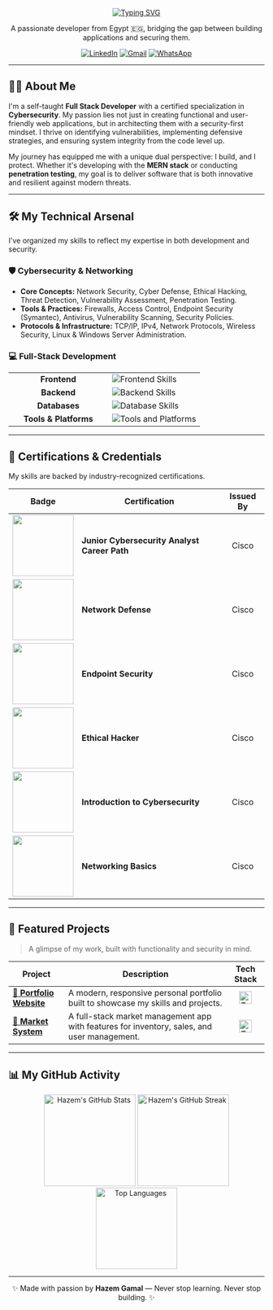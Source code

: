 <div align="center">

<a href="https://git.io/typing-svg"><img src="https://readme-typing-svg.vercel.app/api?font=Fira+Code&weight=700&size=38&pause=1000&color=00D1B2&background=FFFFFF&center=true&vCenter=true&width=1000&lines=Hi+there%2C+I'm+Hazem+Gamal+👋;Full-Stack+Developer+%7C+Cybersecurity+Analyst" alt="Typing SVG" /></a>
<p align="center">
  A passionate developer from Egypt 🇪🇬, bridging the gap between building applications and securing them.
</p>

</div>

<p align="center">
  <a href="https://www.linkedin.com/in/hazem-gmall-2537b4371/" target="_blank"><img src="https://img.shields.io/badge/LinkedIn-0077B5?style=for-the-badge&logo=linkedin&logoColor=white" alt="LinkedIn"/></a>
  <a href="mailto:hazemgmall45@gmail.com"><img src="https://img.shields.io/badge/Gmail-EA4335?style=for-the-badge&logo=gmail&logoColor=white" alt="Gmail"/></a>
  <a href="https://wa.me/201025547663" target="_blank"><img src="https://img.shields.io/badge/WhatsApp-25D366?style=for-the-badge&logo=whatsapp&logoColor=white" alt="WhatsApp"/></a>
</p>

---

## 👨‍💻 About Me

I'm a self-taught **Full Stack Developer** with a certified specialization in **Cybersecurity**. My passion lies not just in creating functional and user-friendly web applications, but in architecting them with a security-first mindset. I thrive on identifying vulnerabilities, implementing defensive strategies, and ensuring system integrity from the code level up. 

My journey has equipped me with a unique dual perspective: I build, and I protect. Whether it's developing with the **MERN stack** or conducting **penetration testing**, my goal is to deliver software that is both innovative and resilient against modern threats.

---

## 🛠️ My Technical Arsenal

I've organized my skills to reflect my expertise in both development and security.

### 🛡️ Cybersecurity & Networking
- **Core Concepts:** Network Security, Cyber Defense, Ethical Hacking, Threat Detection, Vulnerability Assessment, Penetration Testing.
- **Tools & Practices:** Firewalls, Access Control, Endpoint Security (Symantec), Antivirus, Vulnerability Scanning, Security Policies.
- **Protocols & Infrastructure:** TCP/IP, IPv4, Network Protocols, Wireless Security, Linux & Windows Server Administration.

### 💻 Full-Stack Development
<table>
  <tr>
    <td align="center" width="180"><b>Frontend</b></td>
    <td><img src="https://skillicons.dev/icons?i=react,nextjs,js,ts,html,css,tailwind,bootstrap,materialui" alt="Frontend Skills" /></td>
  </tr>
  <tr>
    <td align="center"><b>Backend</b></td>
    <td><img src="https://skillicons.dev/icons?i=nodejs,express,php,laravel" alt="Backend Skills" /></td>
  </tr>
  <tr>
    <td align="center"><b>Databases</b></td>
    <td><img src="https://skillicons.dev/icons?i=mongodb,mysql,firebase" alt="Database Skills" /></td>
  </tr>
  <tr>
    <td align="center"><b>Tools & Platforms</b></td>
    <td><img src="https://skillicons.dev/icons?i=git,github,vscode,linux,bash,postman,vercel,figma" alt="Tools and Platforms" /></td>
  </tr>
</table>

---

## 📜 Certifications & Credentials

My skills are backed by industry-recognized certifications.

| Badge | Certification | Issued By |
|:---:|---|:---:|
| <a href="#"><img src="https://images.credly.com/images/441578ec-c0f3-46cc-95fc-86b27e90cf4f/image.png" width="120"></a> | **Junior Cybersecurity Analyst Career Path** | Cisco |
| <a href="#"><img src="https://images.credly.com/images/51526f76-711b-4caf-b04d-27f89512b112/NetworkDefense_v1_091721.png" width="120"></a> | **Network Defense** | Cisco |
| <a href="#"><img src="https://images.credly.com/images/0ca5f542-fb5e-4a22-9b7a-c1a1ce4c3db7/EndpointSecurity.png" width="120"></a> | **Endpoint Security** | Cisco |
| <a href="#"><img src="https://images.credly.com/images/242902b5-f527-42ad-865e-977c9e1b5b58/image.png" width="120"></a> | **Ethical Hacker** | Cisco |
| <a href="#"><img src="http://images.credly.com/size/64x64/images/af8c6b4e-fc31-47c4-8dcb-eb7a2065dc5b/I2CS__1_.png" width="120"></a> | **Introduction to Cybersecurity** | Cisco |
| <a href="#"><img src="https://images.credly.com/images/5bdd6a39-3e03-4444-9510-ecff80c9ce79/image.png" width="120"></a> | **Networking Basics** | Cisco |

---

## 🚀 Featured Projects

> A glimpse of my work, built with functionality and security in mind.

<table>
  <thead>
    <tr>
      <th>Project</th>
      <th>Description</th>
      <th>Tech Stack</th>
    </tr>
  </thead>
  <tbody>
    <tr>
      <td><a href="https://hazemgamal-sable.vercel.app/"><b>🎨 Portfolio Website</b></a></td>
      <td>A modern, responsive personal portfolio built to showcase my skills and projects.</td>
      <td align="center"><img src="https://skillicons.dev/icons?i=react,ts,tailwind,vercel" height="25" alt="Tech Stack"/></td>
    </tr>
    <tr>
      <td><a href="https://final2-ten.vercel.app/"><b>🛒 Market System</b></a></td>
      <td>A full-stack market management app with features for inventory, sales, and user management.</td>
      <td align="center"><img src="https://skillicons.dev/icons?i=react,nodejs,mongodb,express" height="25" alt="Tech Stack"/></td>
    </tr>
  </tbody>
</table>

---

## 📊 My GitHub Activity

<p align="center">
  <img src="https://github-readme-stats.vercel.app/api?username=hazem257&show_icons=true&theme=tokyonight&count_private=true&hide_border=true&" height="180" alt="Hazem's GitHub Stats"/>
  <img src="https://github-readme-streak-stats.herokuapp.com/?user=hazem257&theme=tokyonight&hide_border=true" height="180" alt="Hazem's GitHub Streak"/>
  <br>
  <img src="https://github-readme-stats.vercel.app/api/top-langs/?username=hazem257&layout=compact&theme=tokyonight&hide_border=true" height="160" alt="Top Languages"/>
</p>

---

<p align="center">
 ✨ Made with passion by <strong>Hazem Gamal</strong> — Never stop learning. Never stop building. ✨
</p>
